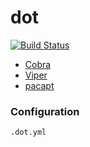 # dot

[![Build Status](https://travis-ci.org/LEI/dot.svg?branch=master)](https://travis-ci.org/LEI/dot)

- [Cobra](https://github.com/spf13/cobra)
- [Viper](https://github.com/spf13/viper)
- [pacapt](https://github.com/icy/pacapt)


### Configuration

`.dot.yml`
